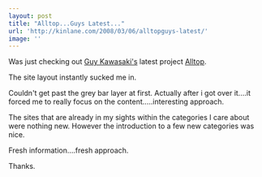```yaml
---
layout: post
title: "Alltop...Guys Latest..."
url: 'http://kinlane.com/2008/03/06/alltopguys-latest/'
image: ''
---
```


Was just checking out [Guy Kawasaki's][1] latest project [Alltop][2].

The site layout instantly sucked me in.

Couldn't get past the grey bar layer at first. Actually after i got over it....it forced me to really focus on the content.....interesting approach.

The sites that are already in my sights within the categories I care about were nothing new. However the introduction to a few new categories was nice.

Fresh information....fresh approach.

Thanks.

   [1]: http://www.guykawasaki.com/
   [2]: http://alltop.com/
